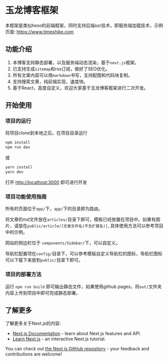 # 玉龙博客框架

本框架是类似hexo的前端框架，同时支持后端ssr技术，即服务端加载技术，示例页面: <https://www.timeshike.com>

## 功能介绍

1. 本博客支持静态部署，以及服务端动态渲染，基于`next.js`框架。
2. 已支持生成`sitemap`和rss订阅，做好了SEO优化。
3. 所有文章内容可以用`markdown`书写，支持配图和代码块复制。
4. 支持搜索文章，纯前端实现，速度快。
5. 基于React，高度自定义，欢迎大家基于玉龙博客框架进行二次开发。

## 开始使用

### 项目的运行

将项目clone到本地之后，在项目目录运行

```bash
npm install
npm run dev
```

或

```bash
yarn install
yarn dev
```

打开 [http://localhost:3000](http://localhost:3000) 即可进行开发

### 项目功能使用指南

所有的页面位于`app/`下，`app/`下的目录即为路由。

将文章的md文件放在`articles/`目录下即可，模板已经放置在项目中。如果有图片，请放在`public/article/[文章文件名(不含扩展名)]`, 具体使用方法可以参考项目中的示例。

网站的侧边栏位于 `components/Sidebar/`下，可以自定义。

导航栏配置项在`config/`目录下，可以参考模板自定义导航栏的图标，导航栏图标可以下载下来放到`public/`目录下即可。

### 项目的部署方法

运行 `npm run build` 即可输出静态文件，如果使用github pages，将`out/`文件夹内容上传到项目中即可完成静态部署。

## 了解更多

了解更多关于Next.js的内容:

- [Next.js Documentation](https://nextjs.org/docs) - learn about Next.js features and API.
- [Learn Next.js](https://nextjs.org/learn) - an interactive Next.js tutorial.

You can check out [the Next.js GitHub repository](https://github.com/vercel/next.js/) - your feedback and contributions are welcome!

